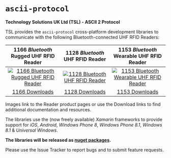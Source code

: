 # `ascii-protocol`
**Technology Solutions UK Ltd (TSL)  - ASCII 2 Protocol**

TSL provides the `ascii-protocol` cross-platform development libraries to communicate with the following Bluetooth-connected UHF RFID Readers:


| 1166 _Bluetooth_ Rugged UHF RFID Reader | 1128 _Bluetooth_ UHF RFID Reader | 1153 _Bluetooth_ Wearable UHF RFID Reader |
|:-:|:-:|:-:|
| [![1166 _Bluetooth_ Rugged UHF RFID Reader][i1166]][p1166] | [![1128 _Bluetooth_ UHF RFID Reader][i1128]][p1128] | [![1153 _Bluetooth_ Wearable UHF RFID Reader][i1153]][p1153] |
| [1166 Downloads][d1166] | [1128 Downloads][d1128] | [1153 Downloads][d1153] |

Images link to the Reader product pages or use the Download links to find additional documentation and resources.

The libraries use the (now freely available) *Xamarin* frameworks to provide support for *iOS*, *Android*, *Windows Phone 8*, *Windows Phone 8.1*, *Windows 8.1* & *Universal Windows*.

**The libraries will be released as [nuget packages](https://www.nuget.org/packages).**

Please use the Issue Tracker to report bugs and to submit feature requests.


[p1166]: https://www.tsl.com/products/1166-bluetooth-rugged-uhf-rfid-reader/ (1166 Bluetooth Rugged UHF RFID Reader)
[d1166]: https://www.tsl.com/downloads/rfid-readers/ultra-high-frequency/1166-rugged-bluetooth-uhf-rfid-reader/ (1166 Downloads)
[i1166]: https://www.tsl.com/wp-content/uploads/1166-thumb-1.jpg

[p1128]: https://www.tsl.com/products/1128-bluetooth-handheld-uhf-rfid-reader/ (1128 Bluetooth UHF RFID Reader)
[d1128]: https://www.tsl.com/downloads/rfid-readers/ultra-high-frequency/1128-downloads/ (1128 Downloads)
[i1128]: https://www.tsl.com/wp-content/uploads/1128-thumbnail.jpg

[p1153]: https://www.tsl.com/products/1153-bluetooth-mini-uhf-rfid-reader/ (1153 Bluetooth Wearable UHF RFID Reader)
[d1153]: https://www.tsl.com/downloads/rfid-readers/ultra-high-frequency/1153-downloads/ (1153 Downloads)
[i1153]: https://www.tsl.com/wp-content/uploads/1153c.jpg







